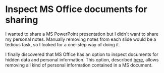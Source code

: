 # Inspect MS Office documents for sharing

I wanted to share a MS PowerPoint presentation but I didn't want to share my personal notes. Manually removing notes from each slide would be a tedious task, so I looked for a one-step way of doing it.

I finally discovered that MS Office has an option to inspect documents for hidden data and personal information. This option, described [here](https://support.office.com/en-us/article/Inspect-documents-for-hidden-data-and-personal-information-85951777-89dd-45dd-960a-fc979414e8fc), allows removing all kind of personal information contained in a MS document.